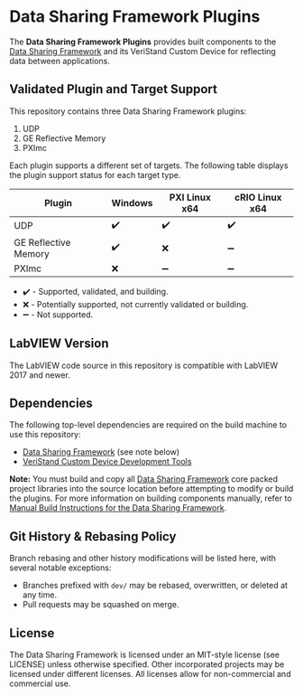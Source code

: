 # Data Sharing Framework Plugins
The **Data Sharing Framework Plugins** provides built components to the [Data Sharing Framework](https://github.com/ni/niveristand-data-sharing-framework-custom-device) and its VeriStand Custom Device for reflecting data between applications.

## Validated Plugin and Target Support
This repository contains three Data Sharing Framework plugins:
1. UDP
1. GE Reflective Memory
1. PXImc

Each plugin supports a different set of targets. The following table displays the plugin support status for each target type.

|Plugin|Windows|PXI Linux x64|cRIO Linux x64|
|---|---|---|---|
|UDP|:heavy_check_mark:|:heavy_check_mark:|:heavy_check_mark:|
|GE Reflective Memory|:heavy_check_mark:|:x:|:heavy_minus_sign:|
|PXImc|:x:|:heavy_minus_sign:|:heavy_minus_sign:|

- :heavy_check_mark: - Supported, validated, and building.
- :x: - Potentially supported, not currently validated or building.
- :heavy_minus_sign: - Not supported.

[comment]: # (GitHub emoji support is documented here: https://gist.github.com/rxaviers/7360908)

## LabVIEW Version
The LabVIEW code source in this repository is compatible with LabVIEW 2017 and newer.

## Dependencies
The following top-level dependencies are required on the build machine to use this repository:

- [Data Sharing Framework](https://github.com/ni/niveristand-data-sharing-framework-custom-device) (see note below)
- [VeriStand Custom Device Development Tools](https://github.com/ni/niveristand-custom-device-development-tools)

**Note:** You must build and copy all [Data Sharing Framework](https://github.com/ni/niveristand-data-sharing-framework-custom-device) core packed project libraries into the source location before attempting to modify or build the plugins. For more information on building components manually, refer to [Manual Build Instructions for the Data Sharing Framework](https://github.com/ni/niveristand-data-sharing-framework-custom-device/blob/master/Docs/Manual%20Build%20Instructions.md).

## Git History & Rebasing Policy
Branch rebasing and other history modifications will be listed here, with several notable exceptions:
- Branches prefixed with `dev/` may be rebased, overwritten, or deleted at any time.
- Pull requests may be squashed on merge.

## License
The Data Sharing Framework is licensed under an MIT-style license (see LICENSE) unless otherwise specified. Other incorporated projects may be licensed under different licenses. All licenses allow for non-commercial and commercial use.
